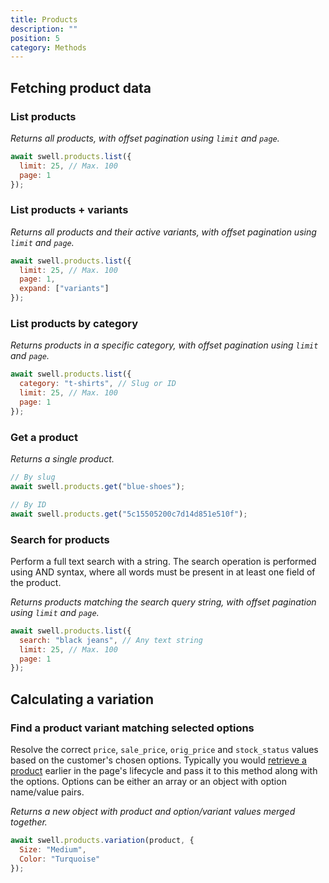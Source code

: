 ```yaml
---
title: Products
description: ""
position: 5
category: Methods
---
```


## Fetching product data

### List products

_Returns all products, with offset pagination using `limit` and `page`._

```javascript
await swell.products.list({
  limit: 25, // Max. 100
  page: 1
});
```

### List products + variants

_Returns all products and their active variants, with offset pagination using `limit` and `page`._

```javascript
await swell.products.list({
  limit: 25, // Max. 100
  page: 1,
  expand: ["variants"]
});
```

### List products by category

_Returns products in a specific category, with offset pagination using `limit` and `page`._

```javascript
await swell.products.list({
  category: "t-shirts", // Slug or ID
  limit: 25, // Max. 100
  page: 1
});
```

### Get a product

_Returns a single product._

```javascript
// By slug
await swell.products.get("blue-shoes");

// By ID
await swell.products.get("5c15505200c7d14d851e510f");
```

### Search for products

Perform a full text search with a string. The search operation is performed using AND syntax, where all words must be present in at least one field of the product.

_Returns products matching the search query string, with offset pagination using `limit` and `page`._

```javascript
await swell.products.list({
  search: "black jeans", // Any text string
  limit: 25, // Max. 100
  page: 1
});
```

## Calculating a variation

### Find a product variant matching selected options

Resolve the correct `price`, `sale_price`, `orig_price` and `stock_status` values based on the customer's chosen options. Typically you would <a href="#get-product">retrieve a product</a> earlier in the page's lifecycle and pass it to this method along with the options. Options can be either an array or an object with option name/value pairs.

_Returns a new object with product and option/variant values merged together._

```javascript
await swell.products.variation(product, {
  Size: "Medium",
  Color: "Turquoise"
});
```
